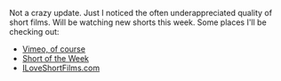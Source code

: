 Not a crazy update. Just I noticed the often underappreciated quality of short films. Will be watching new shorts this week. Some places I'll be checking out:

* [Vimeo, of course](https://vimeo.com/ondemand/browse/short_films)
* [Short of the Week](https://www.shortoftheweek.com/)
* [ILoveShortFilms.com](https://iloveshortfilms.com/)

